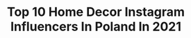 ---
title: Top 10 Home Decor Instagram Influencers In Poland In 2021
description: >-
  Find top home decor Instagram influencers in Poland in 2021. Most popular hashtags: #interiordesign #interior #kitchendesign #interiorinspiration.
platform: Instagram
hits: 449
text_top: Identify the top-rated Instagram accounts on inBeat.
text_bottom: Our platform has 449 Instagram influencers like this in Poland for you to work with.
profiles:
  - username: "inesbeautypl"
    fullname: >-
      𝙞𝙣𝙚𝙨𝙗𝙚𝙖𝙪𝙩𝙮 -Aga Wroclaw 🌷🎀💝🇵🇱
    bio: >-
      𝓐𝓰𝓮41|Dentist|Beautyblogger |A lover of life |Beauty|Lifestyle|Fashion|Homedecor|Yoga| Olympus 𝓙𝓾𝓼𝓽 𝓱𝓪𝓿𝓮 𝓪 𝓵𝓲𝓽𝓽𝓵𝓮 𝓕𝓪𝓲𝓽𝓱 Contact : ines@inesbeauty.pl
    location: "Poland"
    followers: 36614
    engagement: 763
    commentsToLikes: 0.851104
    id: ck8tdgwnv399r0j78scov01sy
    verified: false
    hashtags: "#niechsiedziejenajlepiej, #pozytywnabzdurka, #ialreadysawoso"
  - username: "me_sweet_home"
    fullname: >-
      Anna
    bio: >-
      👱‍♀️ Kobieta&mama&żona 💋💅👗👜🛍👠 👨‍👩‍👧 Rodzina - mąż i córka 💞😍 🏠 Pomorze 🌊 #familytime 💞 #homedecor 💕 #loveflowers🌹 #lifestyle ❣
    location: "Poland"
    followers: 5994
    engagement: 778
    commentsToLikes: 0.091089
    id: ck8t2wyhd10dr0j787007gi34
    verified: false
    hashtags: "#homesweethome, #flowers, #friday, #autumndecor"
  - username: "ml.mala"
    fullname: >-
      🌿Marta🌿
    bio: >-
      🇵🇱 * WNĘTRZA * B&W * ZIELEŃ * DREWNO * NATURA * STYL ŻYCIA * ✉️marta7925@wp.pl #lifestyle #bohostyle #naturedecor #homedesigner #homedecor
    location: "Poland"
    followers: 7251
    engagement: 681
    commentsToLikes: 0.111004
    id: ck5cesqdllmve0i11ugkorrmm
    verified: false
    hashtags: "#kitchendesigner, #interior, #kuchniaikea, #ikeapolska"
  - username: "scandi_uk"
    fullname: >-
      Sylwia
    bio: >-
      Interior lover from scandi home UK. Travel~Lifestyle~Homedecor #scandi_uk #scandinavianhome #bohointeriors Collaboration: sylwiawasik@yahoo.com
    location: "Poland"
    followers: 75364
    engagement: 382
    commentsToLikes: 0.047572
    id: ck14hdybd9u860i19enz9zcac
    verified: false
    hashtags: "#kitchenideas, #livingroom, #wooddetails, #inspire"
  - username: "aga327"
    fullname: >-
      Aga🌹
    bio: >-
      Sztuka życia-cieszyć się małym szczęściem🍀 Mój dom 🏠Moje codzienne chwile #coffeetime #flowers #homedecor Współpraca 📥 aga327@op.pl
    location: "Poland"
    followers: 20397
    engagement: 406
    commentsToLikes: 0.047832
    id: ck8t9s6chp5kg0j785xu8hlee
    verified: false
    hashtags: "#home, #inspiracje, #dodatki, #scandiinspo"
  - username: "mieszkanie.marzen"
    fullname: >-
      Ewelina Więcek-Pożarska
    bio: >-
      Białystok /Poland 👩🏼‍💻 #blogger 🛠 #diy 🏡 #homedecor 🛋 #inspiration 🏘 @mm.projekty 📥 Projekt wnętrza na zamówienie 🎀 Founder:
    location: "Poland"
    followers: 21191
    engagement: 207
    commentsToLikes: 0.082277
    id: ck55mejtk3s2e0i114kznd7g8
    verified: false
    hashtags: "#myinterior, #mynordicroom, #scandinavianstyle, #bedroomideas"
  - username: "nziarko_"
    fullname: >-
      Natalia Ziarkowska
    bio: >-
      #homeinspirations #homedecoration #diydecoration #interiordesign #handmade
    location: "Poland"
    followers: 36582
    engagement: 525
    commentsToLikes: 0.018651
    id: ckaoui5mc0dkl0i78fbvmqi2s
    verified: false
    hashtags: "#scandinaviandesign, #homeinsporation, #bohointeriors, #homedecorations"
  - username: "intexik"
    fullname: >-
      Piotr ☘️
    bio: >-
      Visual Merchandiser #primark Warsaw 〽️ Warsaw🇵🇱 〽️ #interior #homedecor #travel #lifestyle 〽️ Maltanka Sissi🌸 〽️ ✉️hello.intexik@gmail.com
    location: "Poland"
    followers: 27035
    engagement: 224
    commentsToLikes: 0.052633
    id: ck8t3km883keu0j783zsi45hi
    verified: false
    hashtags: "#idealnemieszkanie, #123interior, #wystro, #scandihome"
  - username: "magda1266"
    fullname: >-
      Magdalena
    bio: >-
      32 m2 szczęścia Lifestyle • Coffee lover • Homedecor • Flatlay • Books #insulinooporność #insulinresistance #niskiig Poznań, Poland Współpraca DM 📥
    location: "Poland"
    followers: 2074
    engagement: 1128
    commentsToLikes: 0.092038
    id: ck8t44d6a5gy40j78oolbjzwf
    verified: false
    hashtags: "#wn, #mojemieszkanie, #interior4all, #readingissexy"
  - username: "primesbeauty"
    fullname: >-
      Primes Beauty Blog
    bio: >-
      𝙿𝚊𝚞𝚕𝚒𝚗𝚊 ▫️#beauty #lifestyle #travel #homedecor #visualcontentcreator 📸 ▫️primesbox@gmail.com ✉️ ▫️blogger from Poland
    location: "Poland"
    followers: 6004
    engagement: 602
    commentsToLikes: 0.046541
    id: ckf5vfee1oe6x0j234zdiobk4
    verified: false
    hashtags: "#europetravels, #krakow, #poland, #jesie"
---